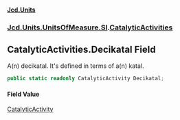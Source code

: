 #### [Jcd.Units](index.md 'index')
### [Jcd.Units.UnitsOfMeasure.SI](Jcd.Units.UnitsOfMeasure.SI.md 'Jcd.Units.UnitsOfMeasure.SI').[CatalyticActivities](Jcd.Units.UnitsOfMeasure.SI.CatalyticActivities.md 'Jcd.Units.UnitsOfMeasure.SI.CatalyticActivities')

## CatalyticActivities.Decikatal Field

A(n) decikatal. It's defined in terms of a(n) katal.

```csharp
public static readonly CatalyticActivity Decikatal;
```

#### Field Value
[CatalyticActivity](Jcd.Units.UnitTypes.CatalyticActivity.md 'Jcd.Units.UnitTypes.CatalyticActivity')